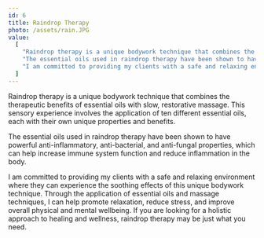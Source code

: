 ```yaml
---
id: 6
title: Raindrop Therapy
photo: /assets/rain.JPG
value:
  [
    "Raindrop therapy is a unique bodywork technique that combines the therapeutic benefits of essential oils with slow, restorative massage. This sensory experience involves the application of ten different essential oils, each with their own unique properties and benefits.",
    "The essential oils used in raindrop therapy have been shown to have powerful anti-inflammatory, anti-bacterial, and anti-fungal properties, which can help increase immune system function and reduce inflammation in the body.",
    "I am committed to providing my clients with a safe and relaxing environment where they can experience the soothing effects of this unique bodywork technique. Through the application of essential oils and massage techniques, I can help promote relaxation, reduce stress, and improve overall physical and mental wellbeing. If you are looking for a holistic approach to healing and wellness, raindrop therapy may be just what you need.",
  ]
---
```


Raindrop therapy is a unique bodywork technique that combines the therapeutic benefits of essential oils with slow, restorative massage. This sensory experience involves the application of ten different essential oils, each with their own unique properties and benefits.

The essential oils used in raindrop therapy have been shown to have powerful anti-inflammatory, anti-bacterial, and anti-fungal properties, which can help increase immune system function and reduce inflammation in the body.

I am committed to providing my clients with a safe and relaxing environment where they can experience the soothing effects of this unique bodywork technique. Through the application of essential oils and massage techniques, I can help promote relaxation, reduce stress, and improve overall physical and mental wellbeing. If you are looking for a holistic approach to healing and wellness, raindrop therapy may be just what you need.
